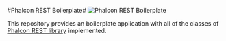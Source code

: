 #Phalcon REST Boilerplate#
![Phalcon REST Boilerplate](http://phalconist.com/olivierandriessen/phalcon-rest-boilerplate/default.svg)

This repository provides an boilerplate application with all of the classes of [Phalcon REST library](https://github.com/olivierandriessen/phalcon-rest) implemented.
